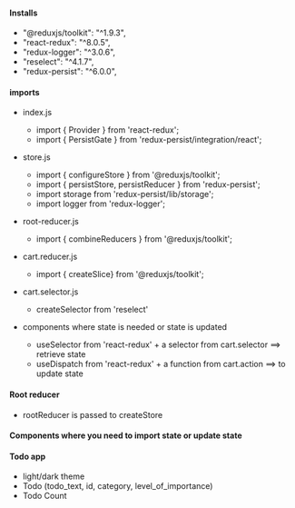 #### Installs
- "@reduxjs/toolkit": "^1.9.3",
- "react-redux": "^8.0.5",
- "redux-logger": "^3.0.6",
- "reselect": "^4.1.7",
-  "redux-persist": "^6.0.0",

#### imports
- index.js
  - import { Provider } from 'react-redux';
  - import { PersistGate } from 'redux-persist/integration/react';

- store.js
  - import { configureStore } from '@reduxjs/toolkit';
  - import { persistStore, persistReducer } from 'redux-persist';
  - import storage from 'redux-persist/lib/storage';
  - import logger from 'redux-logger';

- root-reducer.js
  - import { combineReducers } from '@reduxjs/toolkit';

-  cart.reducer.js
   -  import { createSlice} from '@reduxjs/toolkit';

- cart.selector.js
  - createSelector from 'reselect'

- components where state is needed or state is updated
  - useSelector from 'react-redux' + a selector from cart.selector ==> retrieve state
  - useDispatch from 'react-redux' + a function from cart.action ==> to update state


#### Root reducer
- rootReducer is passed to createStore

#### Components where you need to import state or update state

#### Todo app
- light/dark theme
- Todo (todo_text, id, category, level_of_importance)
- Todo Count